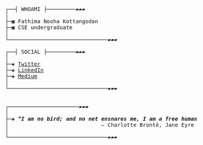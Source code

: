 <pre>
┌──┤ WHOAMI ├─────────▰▰▰
│
├─▣ Fathima Nooha Kottangodan
├─▣ CSE undergraduate <!--
├─▣ 
├─▣ -->
│
└───────────────────────────────▰▰▰

┌──┤ SOCIAL ├─────────▰▰▰
│
├─◈ <a href="https://twitter.com/_nooha01">Twitter</a>
├─◈ <a href="https://www.linkedin.com/in/fathima-nooha-kottangodan/">LinkedIn</a>
├─◈ <a href="https://noohakottangodan.medium.com/">Medium</a>
│
└───────────────────────────────▰▰▰


┌──────────────────────▰▰▰
│
├─◈ <strong><i>“I am no bird; and no net ensnares me, I am a free human being with an independent will.”</i></strong>
│                             ― Charlotte Brontë, Jane Eyre
│ 
└───────────────────────────────▰▰▰
<!--
┌──┤ PROJECTS ├───────▰▰▰
│
├─◈
├─◈ 
├─◈ 
├─◈ 
├─◈ 
├─◈ 
│
└───────────────────────────────▰▰▰ -->
</pre>
